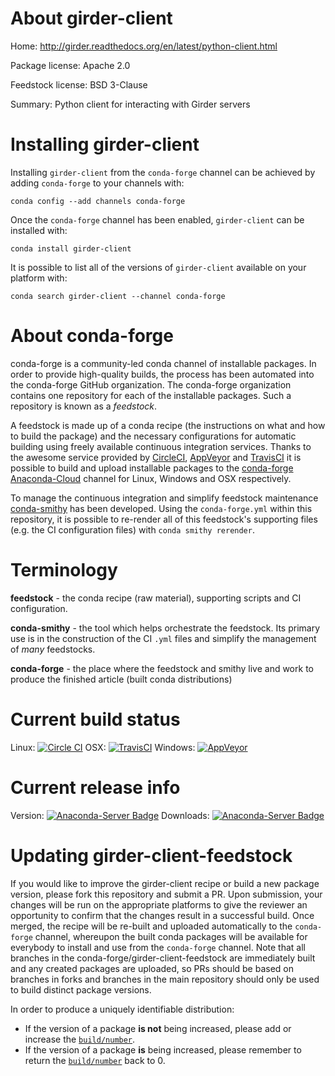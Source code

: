 About girder-client
===================

Home: http://girder.readthedocs.org/en/latest/python-client.html

Package license: Apache 2.0

Feedstock license: BSD 3-Clause

Summary: Python client for interacting with Girder servers



Installing girder-client
========================

Installing `girder-client` from the `conda-forge` channel can be achieved by adding `conda-forge` to your channels with:

```
conda config --add channels conda-forge
```

Once the `conda-forge` channel has been enabled, `girder-client` can be installed with:

```
conda install girder-client
```

It is possible to list all of the versions of `girder-client` available on your platform with:

```
conda search girder-client --channel conda-forge
```



About conda-forge
=================

conda-forge is a community-led conda channel of installable packages.
In order to provide high-quality builds, the process has been automated into the
conda-forge GitHub organization. The conda-forge organization contains one repository
for each of the installable packages. Such a repository is known as a *feedstock*.

A feedstock is made up of a conda recipe (the instructions on what and how to build
the package) and the necessary configurations for automatic building using freely
available continuous integration services. Thanks to the awesome service provided by
[CircleCI](https://circleci.com/), [AppVeyor](http://www.appveyor.com/)
and [TravisCI](https://travis-ci.org/) it is possible to build and upload installable
packages to the [conda-forge](https://anaconda.org/conda-forge)
[Anaconda-Cloud](http://docs.anaconda.org/) channel for Linux, Windows and OSX respectively.

To manage the continuous integration and simplify feedstock maintenance
[conda-smithy](http://github.com/conda-forge/conda-smithy) has been developed.
Using the ``conda-forge.yml`` within this repository, it is possible to re-render all of
this feedstock's supporting files (e.g. the CI configuration files) with ``conda smithy rerender``.


Terminology
===========

**feedstock** - the conda recipe (raw material), supporting scripts and CI configuration.

**conda-smithy** - the tool which helps orchestrate the feedstock.
                   Its primary use is in the construction of the CI ``.yml`` files
                   and simplify the management of *many* feedstocks.

**conda-forge** - the place where the feedstock and smithy live and work to
                  produce the finished article (built conda distributions)

Current build status
====================

Linux: [![Circle CI](https://circleci.com/gh/conda-forge/girder-client-feedstock.svg?style=shield)](https://circleci.com/gh/conda-forge/girder-client-feedstock)
OSX: [![TravisCI](https://travis-ci.org/conda-forge/girder-client-feedstock.svg?branch=master)](https://travis-ci.org/conda-forge/girder-client-feedstock)
Windows: [![AppVeyor](https://ci.appveyor.com/api/projects/status/github/conda-forge/girder-client-feedstock?svg=True)](https://ci.appveyor.com/project/conda-forge/girder-client-feedstock/branch/master)

Current release info
====================
Version: [![Anaconda-Server Badge](https://anaconda.org/conda-forge/girder-client/badges/version.svg)](https://anaconda.org/conda-forge/girder-client)
Downloads: [![Anaconda-Server Badge](https://anaconda.org/conda-forge/girder-client/badges/downloads.svg)](https://anaconda.org/conda-forge/girder-client)


Updating girder-client-feedstock
================================

If you would like to improve the girder-client recipe or build a new
package version, please fork this repository and submit a PR. Upon submission,
your changes will be run on the appropriate platforms to give the reviewer an
opportunity to confirm that the changes result in a successful build. Once
merged, the recipe will be re-built and uploaded automatically to the
`conda-forge` channel, whereupon the built conda packages will be available for
everybody to install and use from the `conda-forge` channel.
Note that all branches in the conda-forge/girder-client-feedstock are
immediately built and any created packages are uploaded, so PRs should be based
on branches in forks and branches in the main repository should only be used to
build distinct package versions.

In order to produce a uniquely identifiable distribution:
 * If the version of a package **is not** being increased, please add or increase
   the [``build/number``](http://conda.pydata.org/docs/building/meta-yaml.html#build-number-and-string).
 * If the version of a package **is** being increased, please remember to return
   the [``build/number``](http://conda.pydata.org/docs/building/meta-yaml.html#build-number-and-string)
   back to 0.
